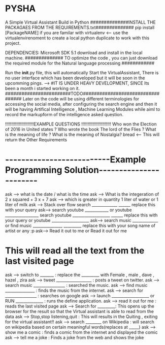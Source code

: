 # PYSHA
A Simple Virtual Assistant Build in Python
##############INSTALL THE PACKAGAES FROM THE REQUIREMENTS.txt##############
pip install [PackageNAME]
if you are familar with virtualenv <-- use the virtualenvirenoment to create a local python duplicate to work with this project.

DEPENDENCIES: Microsoft SDK 5.1 download and install in the local machine.
############## TO optimize the code , you can just download the required module for the Natural language processing ############

Run the __init__.py file, this will automatically Start the VirtualAssistant, There is no user interface which has been developed but it will be soon in the upcomming pings.
--> #IT IS UNDER HEAVY DEVELOPMENT, SINCE Its been a month i started working on it.
########################TODO##################################
Later on the code will be using different terminologies for accessing the social media, after configuring the search engine and then it will be having Artifical Intelligence , Machine Learning Modules while aiml to record the markupform of the intelligence asked question.

!!!!!!!!!!!!!!!!!!!!!!!EXAMPLE QUESTIONS !!!!!!!!!!!!!!!!!!!!!!!!
Who won the Election of 2016 in United states ?
Who wrote the book The lord of the Flies ?
What is the meaning of life ?
What is the meaning of Nostalgia?
bread <-- This will return the Other Requirements

# --------------------------Example Programming Solution-----------------------
ask --> what is the date / what is the time
ask --> What is the integeration of 2 x squared + 3 x + 7
ask --> which is greater in quantity 1 liter of water or 1 liter of milk 
ask --> Stack over flow search _____________
______ replace this with your query
ask--> search youtube ____________ or youtube _________________
search youtube ___________________
______ replace this with your query
or youtube ___________________
ask--> search music _____________ or find music _______________
_________ replace this with your song name of artist or any :p
ask--> Read it out to me      or Read it out for me
# This will read all the text from the last visited page
ask --> switch to _______   : replace the _________ with Female , male , dave , hazel , zira
ask --> tweet __________________  : posts a tweet on twitter.
ask --> search  music ________________ : searched the music.
ask --> find music _______________ : finds the music from the internet.
ask --> search for ________________ : searches on google
ask --> launch ___________________ or RUN ______________ : runs the define application.
ask --> read it out for me : reads the last visited page
ask --> Search for _________: This opens up the browser for the result so that the Virtual assistant is able to read
from the
data
ask --> Stop,stop listening,quit : This will results in the Quiting , exiting for the virtual assistant!!
ask --> search ________ on Wikipedia : will search on wikipedia based on certain meaningful words(replaces at _____)
ask --> show me a comic : finds a comic from the internet and displayed the comic
ask --> tell me a joke : Finds a joke from the web and shows the joke

